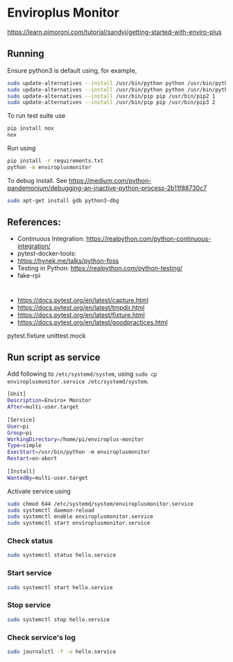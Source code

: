 # Enviroplus Monitor

https://learn.pimoroni.com/tutorial/sandyj/getting-started-with-enviro-plus

## Running

Ensure python3 is default using, for example,

```bash
sudo update-alternatives --install /usr/bin/python python /usr/bin/python2.7 1
sudo update-alternatives --install /usr/bin/python python /usr/bin/python3.7 2
sudo update-alternatives --install /usr/bin/pip pip /usr/bin/pip2 1
sudo update-alternatives --install /usr/bin/pip pip /usr/bin/pip3 2
```

To run test suite use

```bash
pip install nox
nox
```

Run using

```bash
pip install -r requirements.txt
python -m enviroplusmonitor
```

To debug install. See https://medium.com/python-pandemonium/debugging-an-inactive-python-process-2b11f88730c7

```bash
sudo apt-get install gdb python3-dbg
```

## References:

* Continuous Integration: https://realpython.com/python-continuous-integration/
* pytest-docker-tools:
* https://hynek.me/talks/python-foss
* Testing in Python: https://realpython.com/python-testing/
* fake-rpi


#
* https://docs.pytest.org/en/latest/capture.html
* https://docs.pytest.org/en/latest/tmpdir.html
* https://docs.pytest.org/en/latest/fixture.html
* https://docs.pytest.org/en/latest/goodpractices.html

pytest.fixture
unittest.mock

## Run script as service

Add following to `/etc/systemd/system`, using `sudo cp enviroplusmonitor.service /etc/systemd/system`.

```bash
[Unit]
Description=Enviro+ Monitor
After=multi-user.target
 
[Service]
User=pi
Group=pi
WorkingDirectory=/home/pi/enviroplus-monitor
Type=simple
ExecStart=/usr/bin/python -m enviroplusmonitor
Restart=on-abort
 
[Install]
WantedBy=multi-user.target
```

Activate service using

```bash
sudo chmod 644 /etc/systemd/system/enviroplusmonitor.service
sudo systemctl daemon-reload
sudo systemctl enable enviroplusmonitor.service
sudo systemctl start enviroplusmonitor.service
```

### Check status

```bash
sudo systemctl status hello.service
```

### Start service

```bash
sudo systemctl start hello.service
```

### Stop service

```bash
sudo systemctl stop hello.service
```

### Check service's log

```bash
sudo journalctl -f -u hello.service
```
